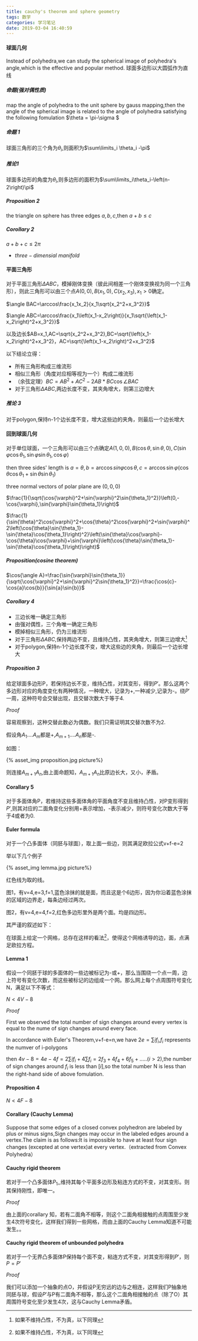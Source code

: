 ```yaml
---
title: cauchy's theorem and sphere geometry
tags: 数学
categories: 学习笔记
date: 2019-03-04 16:40:59
---
```


<script type="text/x-mathjax-config">
  MathJax.Hub.Config({tex2jax: {inlineMath: [['$','$'], ['\\(','\\)']]}});
</script>
<script type="text/javascript" async
  src="https://wujilingfeng.top/MathJax/MathJax.js?config=TeX-AMS_CHTML">
</script>


<!--more-->

#### 球面几何
Instead of polyhedra,we can study the spherical image of polyhedra's angle,which is the effective and popular method.
球面多边形以大圆弧作为直线

##### 命题(强对偶性质)
map the angle of polyhedra to the unit sphere by gauss mapping,then the angle of the spherical image is related to the angle of polyhedra satisfying the following fomulation
$\theta = \pi-\sigma $

##### 命题 1

球面三角形的三个角为$\theta_i$,则面积为$\sum\limits_i \theta_i -\pi$

##### 推论1

球面多边形的角度为$\theta_i$,则多边形的面积为$\sum\limits_i\theta_i-\left(n-2\right)\pi$
##### Proposition 2

the triangle on sphere has three edges $a,b,c$,then $a+b\le c$
##### Corollary 2
$a+b+c\le 2\pi$
* $three-dimensial\ manifold$

#### 平面三角形

对于平面三角形$\Delta ABC$，模掉刚体变换（彼此间相差一个刚体变换视为同一个三角形），则此三角形可以由三个点$A\left(0,0\right),B\left(x_1,0\right),C\left(x_2,x_3\right),x_1>0$确定。

$\angle BAC=\arccos\frac{x_1x_2}{x_1\sqrt{x_2^2+x_3^2}}$

$\angle ABC=\arccos\frac{x_1\left(x_1-x_2\right)}{x_1\sqrt{\left(x_1-x_2\right)^2+x_3^2}}$

以及边长$AB=x_1,AC=\sqrt{x_2^2+x_3^2},BC=\sqrt{\left(x_1-x_2\right)^2+x_3^2}，AC=\sqrt{\left(x_1-x_2\right)^2+x_3^2}$

以下结论立得：

* 所有三角形构成三维流形
* 相似三角形（角度对应相等视为一个）构成二维流形
* （余弦定理）$BC=AB^2+AC^2-2AB*BC\cos{\angle BAC}$
* 对于三角形$\Delta ABC$,两边长度不变，其夹角增大，则第三边增大

##### 推论 3

对于polygon,保持n-1个边长度不变，增大这些边的夹角，则最后一个边长增大

#### 回到球面几何

对于单位球面，一个三角形可以由三个点确定$A\left(1,0,0\right),B\left(\cos{\theta},\sin{\theta},0\right),C\left(\sin{\varphi}\cos{\theta_1},\sin{\varphi}\sin{\theta_1},\cos{\varphi}\right)$

then three sides' length is $a=\theta, b=\arccos{sin{\varphi}\cos{\theta}},c=\arccos{\sin{\varphi}\left(\cos{\theta}\cos{\theta_1}+\sin{\theta}\sin{\theta_1}\right)}$

three normal vectors of polar plane are $\left(0,0,0\right)$

$\frac{1}{\sqrt{\cos{\varphi}^2+\sin{\varphi}^2\sin{\theta_1}^2}}\left(0,-\cos{\varphi},\sin{\varphi}\sin{\theta_1}\right)$

$\frac{1}{\sin{\theta}^2\cos{\varphi}^2+\cos{\theta}^2\cos{\varphi}^2+\sin{\varphi}^2\left(\cos{\theta}\sin{\theta_1}-\sin{\theta}\cos{\theta_1}\right)^2}\left(\sin{\theta}\cos{\varphi}-\cos{\theta}\cos{\varphi}+\sin{\varphi}\left(\cos{\theta}\sin{\theta_1}-\sin{\theta}\cos{\theta_1}\right)\right)$

##### Proposition(cosine theorem)

$\cos{\angle A}=\frac{\sin{\varphi}\sin{\theta_1}}{\sqrt{\cos{\varphi}^2+\sin{\varphi}^2\sin{\theta_1}^2}}=\frac{\cos{c}-\cos{a}\cos{b}}{\sin{a}\sin{b}}$

##### Corollary 4

* 三边长唯一确定三角形
* 由强对偶性，三个角唯一确定三角形
* 模掉相似三角形，仍为三维流形
* 对于三角形$\Delta ABC$,保持两边不变，且维持凸性，其夹角增大，则第三边增大[^1] 
* 对于polygon,保持n-1个边长度不变，增大这些边的夹角，则最后一个边长增大

[^1]: 如果不维持凸性，不为真，以下同理

##### Proposition 3

给定球面多边形P，若保持边长不变，维持凸性，对其变形，得到$P'$。那么这两个多边形对应的角度变化有两种情况，一种增大，记录为+,一种减少,记录为-。绕$P'$一周，这种符号会交替出现，且交替次数大于等于4.

*Proof*

容易观察到，这种交替此数必为偶数。我们只需证明其交替次数不为2.

假设角$A_1 .... A_m$都是+,$A_{m+1}....A_n$都是-.

如图：

{% asset_img proposition.jpg picture%}

则连接$A_{m+1}A_{n}$,由上面命题知，$A_{m+1}A_{n}$比原边长大，又小，矛盾。

#### Corallary 5

对于多面体角P，若维持这些多面体角的平面角度不变且维持凸性，对P变形得到$P'$,则其对应的二面角变化分别用+表示增加，-表示减少，则符号变化次数大于等于4或者为0.

#### Euler formula

对于一个凸多面体（同胚与球面），取上面一些边，则其满足欧拉公式v+f-e=2

举以下几个例子

{% asset_img lemma.jpg picture%}

红色线为取的线。

图1，有v=4,e=3,f=1,蓝色涂抹的就是面，而且这是个6边形，因为你沿着蓝色涂抹的区域的边界走，每条边经过两次。

图2，有v=4,e=4,f=2,红色多边形里外是两个面。均是四边形。

其严谨的叙述如下：

在球面上给定一个网格，总存在这样的看法[^1]，使得这个网格诱导的边，面，点满足欧拉方程。

[^1]: 这些网格把球面分割成不连通的区域，则这每个区域视为一个面，沿一个面的边缘遍历一周，经过的边数为n,则称此面为n边形。

#### Lemma 1

假设一个同胚于球的多面体的一些边被标记为-或+，那么当围绕一个点一周，边上符号有变化次数，而这些被标记的边组成一个网。那么网上每个点周围符号变化N，满足以下不等式：

$N<4V-8$

*Proof*

First we observed the total number of sign changes around every vertex is equal to the nume of sign changes around every face.

In accordance with Euler's Theorem,v+f-e=n,we have $2e=\sum i f_i$,$f_i$ represents the numver of i-polygons

then $4v-8=4e-4f=2\sum if_i+4\sum f_i=2f_3+4f_4+6f_5+.....\left(i>2\right)$,the number of sign changes around $f_i$ is less than $[i]$,so the total number N is less than the right-hand side of above fomulation.

#### Proposition 4

$N<4F-8$

#### Corallary (Cauchy Lemma)

Suppose that some edges of a closed convex polyhedron are labeled by plus or minus signs,Sign changes may occur in the labeled edges around a vertex.The claim is as follows:It is impossible to have at least four sign changes (excepted at one vertex)at every vertex.（extracted from Convex Polyhedra）

####  Cauchy rigid theorem

若对于一个凸多面体$P_1$,,维持其每个平面多边形及粘连方式的不变，对其变形。则其保持刚性，即唯一。

*Proof*

由上面的corallary 知，若有二面角不相等，则这个二面角相接触的点周围至少发生4次符号变化，这样我们得到一些网格，而由上面的Cauchy Lemma知道不可能发生。。

#### Cauchy rigid theorem of unbounded polyhedra

若对于一个无界凸多面体P保持每个面不变，粘连方式不变，对其变形得到$P'$，则$P=P'$

*Proof*

我们可以添加一个抽象的点O，并假设P无穷远的边与之相连，这样我们P抽象地同胚与球，假设$P'$与P有二面角不相等，那么这个二面角相接触的点（除了O）其周围符号变化至少发生4次，这与Cauchy Lemma矛盾。









